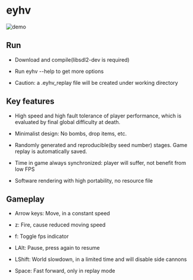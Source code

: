 # eyhv

![demo](https://asrcpq.github.io/resources/2005/eyhv_demo.gif)

## Run

* Download and compile(libsdl2-dev is required)

* Run eyhv --help to get more options

* Caution: a .eyhv\_replay file will be created under working directory

## Key features

* High speed and high fault tolerance of player performance,
which is evaluated by final global difficulty at death.

* Minimalist design: No bombs, drop items, etc.

* Randomly generated and reproducible(by seed number) stages.
Game replay is automatically saved.

* Time in game always synchronized: player will suffer, not benefit from low FPS

* Software rendering with high portability, no resource file

## Gameplay

* Arrow keys: Move, in a constant speed

* z: Fire, cause reduced moving speed

* f: Toggle fps indicator

* LAlt: Pause, press again to resume

* LShift: World slowdown, in a limited time and will disable side cannons

* Space: Fast forward, only in replay mode
